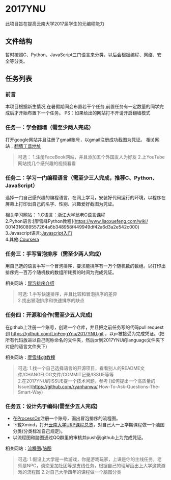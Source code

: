 # 2017YNU
此项目旨在提高云南大学2017届学生的元编程能力

## 文件结构
暂时按照C、Python、JavaScript三门语言来分类，以后会根据编程、网络、安全等分类。

## 任务列表

### 前言
本项目根据新生情况,在暑假期间会布置若干个任务,前置任务有一定数量的同学完成后才开始布置下一个任务。
PS：如果给出的网站打不开请开启翻墙模式

### 任务一：学会翻墙（需至少两人完成）
打开google网站并且注册了gmail账号，以gmail注册成功截图为凭证。
相关网站：[翻墙工具地址](https://github.com/getlantern/forum/issues/833)

>可选：
1.注册FaceBook网站，并且添加五个外国友人为好友
2.上YouTube网站找几个感兴趣的视频看看

### 任务二：学习一门编程语言（需至少三人完成，推荐C、Python、JavaScript）
选择一门自己感兴趣的编程语言，在网上学习，安装好代码运行的环境，以程序在屏幕上打印出自己的名字、性别、兴趣爱好截图为凭证。

相关学习网站：
1.C语言：[浙江大学翁老C语言课程](http://study.163.com/curricula/cs.htm)  
2.Pyhon语言:[廖雪峰Python教程](https://www.liaoxuefeng.com/wiki/  0014316089557264a6b348958f449949df42a6d3a2e542c000)  
3.Javascript语言:[Javascript入门](http://www.freecodecamp.cn/challenges/comment-your-javascript-code)  
4.其他:[Coursera](https://www.coursera.org/)  

### 任务三：手写冒泡排序（需至少两人完成）
用自己选的语言手写一个冒泡排序，要求能排序有一万个随机数的数组。以打印出排序完一百万个随机数的数组所耗费的时间为完成凭证。

相关网站：[冒泡排序介绍](https://zh.wikipedia.org/wiki/%E5%86%92%E6%B3%A1%E6%8E%92%E5%BA%8F)

>可选:
1.手写快速排序，并且比较和冒泡排序的差异  
2.找出冒泡排序和快速排序的缺点  

### 任务四：开源和合作(需至少五人完成)
在github上注册一个账号，创建一个仓库，并且把之前任务写的代码pull request到  https://github.com/LinFengYnu/2017YNU.git  ，以pr被接受为完成凭证。(把所有代码放进以自己昵称命名的文件夹，然后pr到2017YNU的language文件夹下对应的语言文件夹下)

相关网站：[廖雪峰git教程](https://www.liaoxuefeng.com/wiki/0013739516305929606dd18361248578c67b8067c8c017b000)

>可选:
1.找一个自己选择语言的开源项目，看看别人的README文件/CHANGELOG文件/COMMIT记录/ISSUE等等  
2.在2017YNU的ISSUE提一个技术问题，参考 [如何提出一个高质量的Issue](https://github.com/ryanhanwu/  How-To-Ask-Questions-The-Smart-Way)

### 任务五：设计先于编码(需至少五人完成)

* 在[ProcessOn](https://www.processon.com/)注册一个账号，画出冒泡排序的流程图。
* 下载Xmind，打开[云南大学URP课程总览](http://202.203.209.96/v5/#/teachClassOverview)，对自己大一上学期课程做一个脑图分类(分类标准自己规定)。
* 以流程图和脑图通过QQ群里的审核并push到github上为完成凭证。

相关网站：[流程图](https://en.wikipedia.org/wiki/Flowchart)/[脑图](https://en.wikipedia.org/wiki/Mind_map)

>可选:
1.假设上大学是一款游戏，你是游戏玩家，上课是你的主线任务，老师是NPC，谈恋爱加社团等是支线任务，根据自己的理解画出上大学这款游戏的流程图
2.对自己大学四年的课程做一个脑图分类

